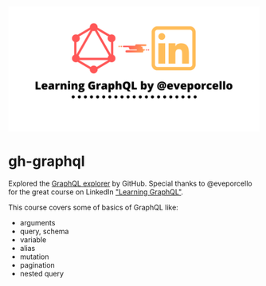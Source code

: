 ![banner](images/banner.png)

# gh-graphql
Explored the [GraphQL explorer](https://developer.github.com/v4/explorer/) by GitHub. Special thanks to @eveporcello for the great course on LinkedIn ["Learning GraphQL"](https://www.linkedin.com/learning/learning-graphql).

This course covers some of basics of GraphQL like:

- arguments
- query, schema
- variable
- alias
- mutation
- pagination
- nested query
